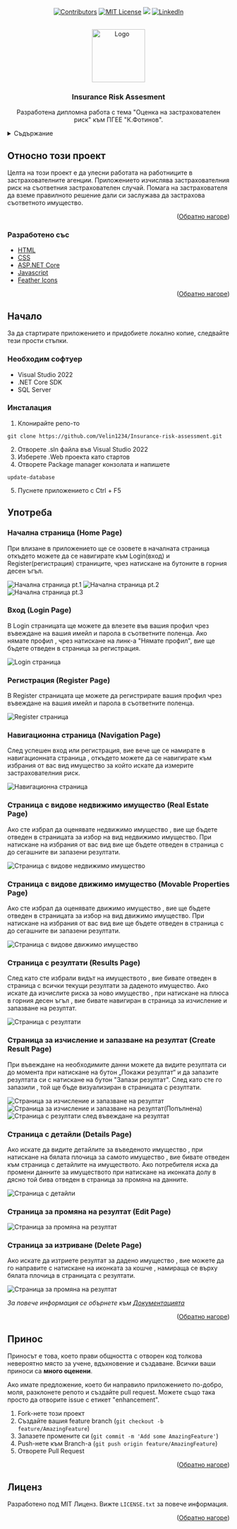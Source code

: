 <div id="top"></div>
<div align="center">
    
[![Contributors][contributors-shield]][contributors-url]
[![MIT License][license-shield]][license-url]
<img src = "https://img.shields.io/github/languages/count/Velin1234/Insurance-risk-assessment?style=for-the-badge">
[![LinkedIn][linkedin-shield]][linkedin-url]

</div>
<!-- PROJECT LOGO -->
<br />
<div align="center">
    <img src="https://github.com/Velin1234/Insurance-risk-assessment/blob/main/InsuranceRiskAssessment/InsuranceRiskAssessment.Web/wwwroot/img/logo.png" alt="Logo" width="120" height="120">

  <h3 align="center">Insurance Risk Assesment</h3>

  <p align="center">
    Разработена дипломна работа с тема "Оценка на застрахователен риск" към ПГЕЕ "К.Фотинов".
  </p>
</div>

<!-- TABLE OF CONTENTS -->
<details>
  <summary>Съдържание</summary>
  <ol>
    <li>
      <a href="#относно-този-проект">Отностно този проект</a>
      <ul>
        <li><a href="#разработено-със">Разработен със</a></li>
      </ul>
    </li>
    <li>
      <a href="#начало">Начало</a>
      <ul>
        <li><a href="#необходим-софтуер">Необходим софтуер</a></li>
        <li><a href="#инсталация">Инсталация</a></li>
      </ul>
    </li>
    <li><a href="#употреба">Употреба</a></li>
    <li><a href="#принос">Принос</a></li>
    <li><a href="#лиценз">Лиценз</a></li>
  </ol>
</details>



<!-- ABOUT THE PROJECT -->
## Относно този проект
Целта на този проект е да улесни работата на работниците в застрахователните агенции. 
Приложението изчислява застрахователния риск на съответния застрахователен случай.
Помага на застрахователя да вземе правилното решение дали си заслужава да застрахова съответното имущество.
<p align="right">(<a href="#top">Обратно нагоре</a>)</p>

### Разработено със

* [HTML](https://developer.mozilla.org/en-US/docs/Web/HTML)
* [CSS](https://developer.mozilla.org/en-US/docs/Web/CSS)
* [ASP.NET Core](https://docs.microsoft.com/en-us/aspnet/core/?view=aspnetcore-6.0)
* [Javascript](https://developer.mozilla.org/en-US/docs/Web/JavaScript)
* [Feather Icons](https://feathericons.com)
<p align="right">(<a href="#top">Обратно нагоре</a>)</p>

<!-- GETTING STARTED -->
## Начало

За да стартирате приложението и придобиете локално копие, следвайте тези прости стъпки.

### Необходим софтуер

* Visual Studio 2022
* .NET Core SDK
* SQL Server

### Инсталация
1. Клонирайте репо-то
```
git clone https://github.com/Velin1234/Insurance-risk-assessment.git
```
2. Отворете .sln файла във Visual Studio 2022
3. Изберете .Web проекта като стартов
4. Отворете Package manager конзолата и напишете
```
update-database
```
5. Пуснете приложението с Ctrl + F5

<!-- USAGE EXAMPLES -->
## Употреба


### Начална страница (Home Page) 

При влизане в приложението ще се озовете в началната страница откъдето можете да се навигирате към Login(вход) и Register(регистрация) страниците, чрез натискане на бутоните в горния десен ъгъл.


![Начална страница pt.1](https://github.com/Velin1234/Insurance-risk-assessment/blob/BetterReadMe/HowToUse-%20Images/HomePage1.png)
![Начална страница pt.2](https://github.com/Velin1234/Insurance-risk-assessment/blob/BetterReadMe/HowToUse-%20Images/HomePage2.png)
![Начална страница pt.3](https://github.com/Velin1234/Insurance-risk-assessment/blob/BetterReadMe/HowToUse-%20Images/HomePage3.png)


### Вход (Login Page)


В Login страницата ще можете да влезете във вашия профил чрез въвеждане на вашия имейл и парола в съответните поленца.
Ако нямате профил , чрез натискане на линк-а "Нямате профил", вие ще бъдете отведен в страница за регистрация.


![Login страница](https://github.com/Velin1234/Insurance-risk-assessment/blob/BetterReadMe/HowToUse-%20Images/LoginPage.png)


### Регистрация (Register Page)


В Register страницата ще можете да регистрирате вашия профил чрез въвеждане на вашия имейл и парола в съответните поленца.


![Register страница](https://github.com/Velin1234/Insurance-risk-assessment/blob/BetterReadMe/HowToUse-%20Images/RegisterPage.png)


### Навигационна страница (Navigation Page)

След успешен вход или регистрация, вие вече ще се намирате в навигационната страница , откъдето можете да се навигирате към избрания от вас вид имущество за който искате да измерите застрахователния риск.


![Навигационна страница](https://github.com/Velin1234/Insurance-risk-assessment/blob/BetterReadMe/HowToUse-%20Images/NavigationPage.png)


### Страница с видове недвижимо имущество (Real Estate Page)

Ако сте избрал да оценявате недвижимо имущество , вие ще бъдете отведен в страницата за избор на вид недвижимо имущество.
При натискане на избрания от вас вид вие ще бъдете отведен в страница с до сегашните ви запазени резултати.


![Страница с видове недвижимо имущество](https://github.com/Velin1234/Insurance-risk-assessment/blob/BetterReadMe/HowToUse-%20Images/RealEstatePage.png)


### Страница с видове движимо имущество (Movable Properties Page)

Ако сте избрал да оценявате движимо имущество , вие ще бъдете отведен в страницата за избор на вид движимо имущество.
При натискане на избрания от вас вид вие ще бъдете отведен в страница с до сегашните ви запазени резултати.


![Страница с видове движимо имущество](https://github.com/Velin1234/Insurance-risk-assessment/blob/BetterReadMe/HowToUse-%20Images/MovablePropertiesPage.png)


### Страница с резултати (Results Page)

След като сте избрали видът на имуществото , вие бивате отведен в страница с всички текущи резултати за даденото имущество.
Ако искате да изчислите риска за ново имущество , при натискане на плюса в горния десен ъгъл , вие бивате навигиран в страница за изчисление и запазване на резултат.


![Страница с резултати](https://github.com/Velin1234/Insurance-risk-assessment/blob/BetterReadMe/HowToUse-%20Images/ResultsPage.png)


### Страница за изчисление и запазване на резултат (Create Result Page)

При въвеждане на необходимите данни можете да видите резултата си до момента при натискане на бутон „Покажи резултат“ и да запазите резултата си с натискане на бутон "Запази резултат". След като сте го запазили , той ще бъде визуализиран в страницата с резултати.


![Страница за изчисление и запазване на резултат](https://github.com/Velin1234/Insurance-risk-assessment/blob/BetterReadMe/HowToUse-%20Images/CreatePage.png)
![Страница за изчисление и запазване на резултат(Попълнена)](https://github.com/Velin1234/Insurance-risk-assessment/blob/BetterReadMe/HowToUse-%20Images/CreatePageResult.png)
![Страница с резултати след въвеждане на резултат](https://github.com/Velin1234/Insurance-risk-assessment/blob/BetterReadMe/HowToUse-%20Images/ResultsPageAfterCreation.png)


### Страница с детайли (Details Page)

Ако искате да видите детайлите за въведеното имущество , при натискане на бялата плочица за самото имущество , вие бивате отведен към страница с
детайлите на имуществото.
Ако потребителя иска да промени данните за имуществото при натискане на иконката долу в дясно той бива отведен в страница за промяна на данните.


![Страница с детайли](https://github.com/Velin1234/Insurance-risk-assessment/blob/BetterReadMe/HowToUse-%20Images/DetailsPage.png)


### Страница за промяна на резултат (Edit Page)


![Страница за промяна на резултат](https://github.com/Velin1234/Insurance-risk-assessment/blob/BetterReadMe/HowToUse-%20Images/EditPage.png)


### Страница за изтриване (Delete Page)


Ако искате да изтриете резултат за дадено имущество , вие можете да го направите с натискане на иконката за кошче , намираща се върху бялата плочица в страницата с резултати.


![Страница за промяна на резултат](https://github.com/Velin1234/Insurance-risk-assessment/blob/BetterReadMe/HowToUse-%20Images/DeletePage.png)


_За повече информация се обърнете към [Документацията](https://github.com/Velin1234/Insurance-risk-assessment/blob/BetterReadMe/Insurance%20Risk%20Assesment%2012%D0%B1.pdf)_

<p align="right">(<a href="#top">Обратно нагоре</a>)</p>

<!-- CONTRIBUTING -->
## Принос

Приносът е това, което прави общността с отворен код толкова невероятно място за учене, вдъхновение и създаване. Всички ваши приноси са **много оценени**.

Ако имате предложение, което би направило приложението по-добро, моля, разклонете репото и създайте pull request. Можете също така просто да отворите issue с етикет "enhancement".

1. Fork-нете този проект
2. Създайте вашия feature branch (`git checkout -b feature/AmazingFeature`)
3. Запазете промените си (`git commit -m 'Add some AmazingFeature'`)
4. Push-нете към Branch-а (`git push origin feature/AmazingFeature`)
5. Отворете Pull Request

<p align="right">(<a href="#top">Обратно нагоре</a>)</p>

<!-- LICENSE -->
## Лиценз

Разработено под MIT Лиценз. Вижте `LICENSE.txt` за повече информация.

<p align="right">(<a href="#top">Обратно нагоре</a>)</p>

<!-- MARKDOWN LINKS & IMAGES -->

[contributors-shield]: https://img.shields.io/github/contributors/Velin1234/Insurance-risk-assessment.svg?style=for-the-badge
[contributors-url]: https://github.com/Velin1234/Insurance-risk-assessment/graphs/contributors
[license-shield]: https://img.shields.io/github/license/Velin1234/Insurance-risk-assessment.svg?style=for-the-badge
[license-url]: https://github.com/Velin1234/Insurance-risk-assessment/blob/master/LICENSE.txt
[linkedin-shield]: https://img.shields.io/badge/-LinkedIn-black.svg?style=for-the-badge&logo=linkedin&colorB=555
[linkedin-url]: https://www.linkedin.com/in/velin-kurtev-b0821b1b9/

